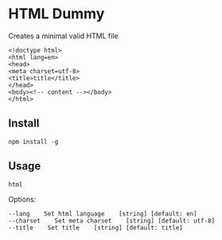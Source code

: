 # HTML Dummy
Creates a minimal valid HTML file
```
<!doctype html>
<html lang=en> 
<head>
<meta charset=utf-8>
<title>title</title>
</head>
<body><!-- content --></body>
</html>
```

## Install
```
npm install -g
```

## Usage
```
html
```

Options:
```
--lang    Set html language    [string] [default: en]
--charset    Set meta charset    [string] [default: utf-8]
--title    Set title    [string] [default: title]
```
